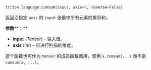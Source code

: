 ```python
triton.language.cumsum(input, axis=0, reverse=False)
```


返回沿指定 `axis` 的 `input` 张量中所有元素的累积和。 


**参数****：**

* **input** (*Tensor*) - 输入值。
* **axis** (*int*) - 应进行扫描的维度。

这个函数也可作为 `tensor` 的成员函数调用，使用 `x.cumsum(...)` 而不是 `cumsum(x, ...)`。



